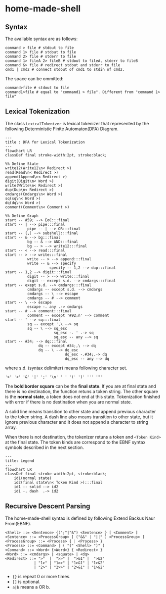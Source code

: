 # home-made-shell

## Syntax

The available syntax are as follows:

```
command > file # stdout to file
command 1> file # stdout to file
command 2> file # stderr to file
command 1> fileA 2> fileB # stdout to fileA, stderr to fileB
command &> file # redirect stdout and stderr to file
cmd1 | cmd2 # connect stdout of cmd1 to stdin of cmd2.
```

The space can be ommitted:
```
command>file # stdout to file
command1>file # equal to "command1 > file". Different from "command 1> file"
```

## Lexical Tokenization

The class `LexicalTokenizer` is lexical tokenizer that represented by the following Deterministic Finite Automaton(DFA) Diagram.

```mermaid
---
title : DFA for Lexical Tokenization
---
flowchart LR
classDef final stroke-width:2pt, stroke:black;

%% Define State
write12(Write12\n< Redirect >)
read(Read\n< Redirect >)
append(Append\n< Redirect >)
digit(Digit\n< Word >)
write(Write\n< Redirect >)
dup(Dup\n< Redirect >)
cmdargs(Cmdargs\n< Word >)
sq(sq\n< Word >)
dq(dq\n< Word >)
comment(Comment\n< Comment >)

%% Define Graph
start -- #59; --> EoC:::final
start -- | --> pipe:::final
          pipe -- | --> OR:::final
start -- (,) --> subshell:::final
start -- & --> bg:::final
          bg -- & --> AND:::final
          bg -- > --> write12:::final
start -- < --> read:::final
start -- > --> write:::final
          write -- > --> append:::final
          write -- & --> specify
                    specify -- 1,2 --> dup:::final
start -- 1,2 --> digit:::final
          digit -- > --> write:::final
          digit -- except s.d. --> cmdargs:::final
start -- exept s.d. --> cmdargs:::final
          cmdargs -- except s.d. --> cmdargs
          cmdargs -- \ --> escape
          cmdargs -- # --> comment
start -- \ --> escape
          escape -. any .-> cmdargs
start -- # --> comment:::final
          comment -- except '#92;n' --> comment
start -- ' --> sq:::final
          sq -- except ',\ --> sq
          sq -- \ --> sq_esc
                      sq_esc -. ' .-> sq
                      sq_esc -- any --> sq
start -- #34; --> dq:::final
               dq -- except #34;,\ --> dq
               dq -- \ --> dq_esc
                           dq_esc -.#34;.-> dq
                           dq_esc -- any --> dq

```

where s.d. (syntax delimiter) means following character set.

```
'>' '<' '&' '|' ';' '\n' ' ' '(' ')' ''' '"'
```
The **bold border square** can be the **final state**. If you are at final state and there is no destination, the function retuns a token string.
The other square is the **normal state**, a token does not end at this state. Tokenization finished with error if there is no destination when you are normal state.

A solid line means transition to other state and append previous character to the token string. A dash line also means transition to other state, but it ignore previous character and it does not append a character to string array.

When there is not destination, the tokenizer retuns a token and `<Token Kind>` at the final state. The token kinds are correspond to the EBNF syntax symbols described in the next section.

```mermaid
---
title: Legend
---
flowchart LR
classDef final stroke-width:2pt, stroke:black;
	id1(normal state)
	id2(final state\n< Token Kind >):::final
	id1 -- solid --> id2
	id1 -. dash  .-> id2
```

## Recursive Descent Parsing

The home-made-shell syntax is defined by following Extend Backus Naur From(EBNF).

```EBNF
<Shell> ::= <Sentence> {(";"|"&") <Sentence> } [ <Comment> ]
<Sentence> ::= <ProcessGroup> [ ("&&" | "||" ) <ProcessGroup> ]
<ProcessGroup> ::= <Process> { | <Process> }
<Process> ::= <Command> | ( "(" <Shell> ")" )
<Command> ::= <Word> {<Word>} { <Redirect> }
<Word> ::= <cmdargs> | <squate> | <dq>
<Redirect> ::= ">"  |  ">>" |  ">&1" |  ">&2"
             | "1>" | "1>>" | "1>&1" | "1>&2"
             | "2>" | "2>>" | "2>&1" | "1>&2"
```

* `{}` is repeat 0 or more times.
* `[]` is optional.
* `a|b` means a OR b.

